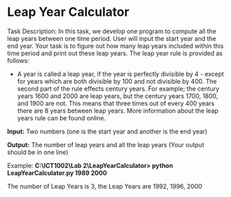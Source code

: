 # Leap Year Calculator

Task Description: In this task, we develop one program to compute all the leap years between one time
period. User will input the start year and the end year. Your task is to figure out how many leap years
included within this time period and print out these leap years. The leap year rule is provided as follows:
- A year is called a leap year, if the year is perfectly divisible by 4 - except for years which are both
divisible by 100 and not divisible by 400. The second part of the rule effects century years. For
example; the century years 1600 and 2000 are leap years, but the century years 1700, 1800, and
1900 are not. This means that three times out of every 400 years there are 8 years between leap
years. More information about the leap years rule can be found online.

**Input:** Two numbers (one is the start year and another is the end year)

**Output:** The number of leap years and all the leap years (Your output should be in one line)

Example:
**C:\\ICT1002\Lab 2\LeapYearCalculator> python LeapYearCalculator.py
1989 2000**

The number of Leap Years is 3, the Leap Years are 1992, 1996, 2000